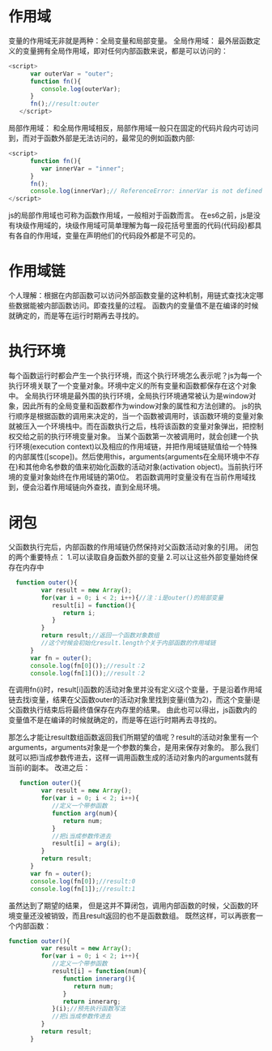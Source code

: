 # 作用域
变量的作用域无非就是两种：全局变量和局部变量。
全局作用域：
最外层函数定义的变量拥有全局作用域，即对任何内部函数来说，都是可以访问的：
```js
<script>
      var outerVar = "outer";
      function fn(){
         console.log(outerVar);
      }
      fn();//result:outer
   </script>
   ```
局部作用域：
和全局作用域相反，局部作用域一般只在固定的代码片段内可访问到，而对于函数外部是无法访问的，最常见的例如函数内部:
```js
<script>
      function fn(){
         var innerVar = "inner";
      }
      fn();
      console.log(innerVar);// ReferenceError: innerVar is not defined
</script>
```
js的局部作用域也可称为函数作用域，一般相对于函数而言。
在es6之前，js是没有块级作用域的，块级作用域可简单理解为每一段花括号里面的代码(代码段)都具有各自的作用域，变量在声明他们的代码段外都是不可见的。
# 作用域链
个人理解：根据在内部函数可以访问外部函数变量的这种机制，用链式查找决定哪些数据能被内部函数访问。即查找量的过程。
函数内的变量值不是在编译的时候就确定的，而是等在运行时期再去寻找的。
# 执行环境
每个函数运行时都会产生一个执行环境，而这个执行环境怎么表示呢？js为每一个执行环境关联了一个变量对象。环境中定义的所有变量和函数都保存在这个对象中。
全局执行环境是最外围的执行环境，全局执行环境通常被认为是window对象，因此所有的全局变量和函数都作为window对象的属性和方法创建的。
js的执行顺序是根据函数的调用来决定的，当一个函数被调用时，该函数环境的变量对象就被压入一个环境栈中。而在函数执行之后，栈将该函数的变量对象弹出，把控制权交给之前的执行环境变量对象。
当某个函数第一次被调用时，就会创建一个执行环境(execution context)以及相应的作用域链，并把作用域链赋值给一个特殊的内部属性([scope])。然后使用this，arguments(arguments在全局环境中不存在)和其他命名参数的值来初始化函数的活动对象(activation object)。当前执行环境的变量对象始终在作用域链的第0位。
若函数调用时变量没有在当前作用域找到，便会沿着作用域链向外查找，直到全局环境。
# 闭包
父函数执行完后，内部函数的作用域链仍然保持对父函数活动对象的引用。
闭包的两个重要特点：
1.可以读取自身函数外部的变量
2.可以让这些外部变量始终保存在内存中
```js
  function outer(){
         var result = new Array();
         for(var i = 0; i < 2; i++){//注：i是outer()的局部变量
            result[i] = function(){
               return i;
            }
         }
         return result;//返回一个函数对象数组
         //这个时候会初始化result.length个关于内部函数的作用域链
      }
      var fn = outer();
      console.log(fn[0]());//result：2
      console.log(fn[1]());//result：2
```
在调用fn(i)时，result[i]函数的活动对象里并没有定义i这个变量，于是沿着作用域链去找i变量，结果在父函数outer的活动对象里找到变量i(值为2)，而这个变量i是父函数执行结束后将最终值保存在内存里的结果。
由此也可以得出，js函数内的变量值不是在编译的时候就确定的，而是等在运行时期再去寻找的。

那怎么才能让result数组函数返回我们所期望的值呢？result的活动对象里有一个arguments，arguments对象是一个参数的集合，是用来保存对象的。
那么我们就可以把i当成参数传进去，这样一调用函数生成的活动对象内的arguments就有当前i的副本。
改进之后：
```js
   function outer(){
         var result = new Array();
         for(var i = 0; i < 2; i++){
            //定义一个带参函数
            function arg(num){
               return num;
            }
            //把i当成参数传进去
            result[i] = arg(i);
         }
         return result;
      }
      var fn = outer();
      console.log(fn[0]);//result:0
      console.log(fn[1]);//result:1
```
虽然达到了期望的结果， 但是这并不算闭包，调用内部函数的时候，父函数的环境变量还没被销毁，而且result返回的也不是函数数组。
既然这样，可以再嵌套一个内部函数：
```js
function outer(){
         var result = new Array();
         for(var i = 0; i < 2; i++){
            //定义一个带参函数
            result[i] = function(num){
               function innerarg(){
                  return num;
               }
               return innerarg;
            }(i);//预先执行函数写法
            //把i当成参数传进去
         }
         return result;
      }
```
